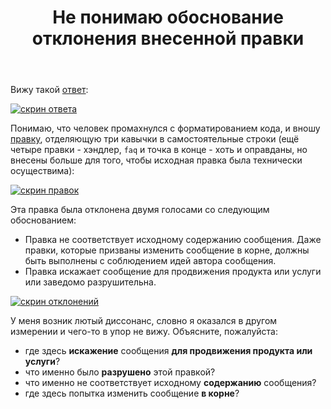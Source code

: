 ﻿---
title: "Не понимаю обоснование отклонения внесенной правки"
se.owner.user_id: 523015
se.owner.display_name: "Vitalizzare"
se.owner.link: "https://ru.meta.stackoverflow.com/users/523015/vitalizzare"
se.link: "https://ru.meta.stackoverflow.com/questions/14678/%d0%9d%d0%b5-%d0%bf%d0%be%d0%bd%d0%b8%d0%bc%d0%b0%d1%8e-%d0%be%d0%b1%d0%be%d1%81%d0%bd%d0%be%d0%b2%d0%b0%d0%bd%d0%b8%d0%b5-%d0%be%d1%82%d0%ba%d0%bb%d0%be%d0%bd%d0%b5%d0%bd%d0%b8%d1%8f-%d0%b2%d0%bd%d0%b5%d1%81%d0%b5%d0%bd%d0%bd%d0%be%d0%b9-%d0%bf%d1%80%d0%b0%d0%b2%d0%ba%d0%b8"
se.question_id: 14678
se.post_type: question
---
<p>Вижу такой <a href="https://ru.stackoverflow.com/a/922705/523015">ответ</a>:</p>
<p><a href="https://i.sstatic.net/itZ3q1aj.png" rel="nofollow noreferrer"><img src="https://i.sstatic.net/itZ3q1aj.png" alt="скрин ответа" /></a></p>
<p>Понимаю, что человек промахнулся с форматированием кода, и вношу <a href="https://ru.stackoverflow.com/review/suggested-edits/967692">правку</a>, отделяющую три кавычки в самостоятельные строки (ещё четыре правки - хэндлер, <code>faq</code> и точка в конце - хоть и оправданы, но внесены больше для того, чтобы исходная правка была технически осуществима):</p>
<p><a href="https://i.sstatic.net/2cDLvtM6.png" rel="nofollow noreferrer"><img src="https://i.sstatic.net/2cDLvtM6.png" alt="скрин правок" /></a></p>
<p>Эта правка была отклонена двумя голосами со следующим обоснованием:</p>
<ul>
<li>Правка не соответствует исходному содержанию сообщения. Даже правки, которые призваны изменить сообщение в корне, должны быть выполнены с соблюдением идей автора сообщения.</li>
<li>Правка искажает сообщение для продвижения продукта или услуги или заведомо разрушительна.</li>
</ul>
<p><a href="https://i.sstatic.net/tCICw0wy.png" rel="nofollow noreferrer"><img src="https://i.sstatic.net/tCICw0wy.png" alt="скрин отклонений" /></a></p>
<p>У меня возник лютый диссонанс, словно я оказался в другом измерении и чего-то в упор не вижу. Объясните, пожалуйста:</p>
<ul>
<li>где здесь <strong>искажение</strong> сообщения <strong>для продвижения продукта или услуги</strong>?</li>
<li>что именно было <strong>разрушено</strong> этой правкой?</li>
<li>что именно не соответствует исходному <strong>содержанию</strong> сообщения?</li>
<li>где здесь попытка изменить сообщение <strong>в корне</strong>?</li>
</ul>
